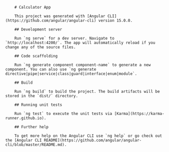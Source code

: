 
        # Calculator App

        This project was generated with [Angular CLI](https://github.com/angular/angular-cli) version 15.0.0.

        ## Development server

        Run `ng serve` for a dev server. Navigate to `http://localhost:4200/`. The app will automatically reload if you change any of the source files.

        ## Code scaffolding

        Run `ng generate component component-name` to generate a new component. You can also use `ng generate directive|pipe|service|class|guard|interface|enum|module`.

        ## Build

        Run `ng build` to build the project. The build artifacts will be stored in the `dist/` directory.

        ## Running unit tests

        Run `ng test` to execute the unit tests via [Karma](https://karma-runner.github.io).

        ## Further help

        To get more help on the Angular CLI use `ng help` or go check out the [Angular CLI README](https://github.com/angular/angular-cli/blob/master/README.md).
      
